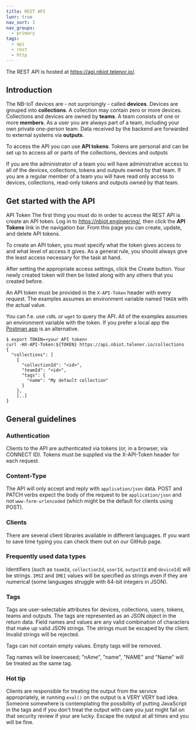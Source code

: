 ```yaml
---
title: REST API
lunr: true
nav_sort: 3
nav_groups:
  - primary
tags:
  - api
  - rest
  - http
---
```


The REST API is hosted at https://api.nbiot.telenor.io/.

## Introduction
The NB-IoT devices are - not surprisingly - called **devices**. Devices are
grouped into **collections**. A collection may contain zero or more devices.
Collections and devices are owned by **teams**. A team consists of one or more
**members**. As a user you are always part of a team, including your own private
one-person team. Data received by the backend are forwarded to external systems
via **outputs**.

To access the API you can use **API tokens**. Tokens are personal and can
be set up to access all or parts of the collections, devices and outputs

If you are the administrator of a team you will have administrative access to
all of the devices, collections, tokens and outputs owned by that team. If you
are a regular member of a team you will have read only access to devices,
collections, read-only tokens and outputs owned by that team.

## Get started with the API
API Token
The first thing you must do in order to access the REST API is create an API
token. Log in to https://nbiot.engineering/, then click the **API Tokens** link
in the navigation bar.  From this page you can create, update, and delete API tokens.

To create an API token, you must specify what the token gives access to and
what level of access it gives.  As a general rule, you should always give the
least access necessary for the task at hand.

After setting the appropriate access settings, click the Create button. Your
newly created token will then be listed along with any others that you created
before.

An API token must be provided in the `X-API-Token` header with every request. The examples
assumes an environment variable named `TOKEN` with the actual value.

You can f.e. use `cURL` or `wget` to query the API. All of the examples assumes an
environment variable with the token. If you prefer a local app the [Postman app](https://www.getpostman.com/) is an alternative.

```shell
$ export TOKEN=<your API token>
curl -HX-API-Token:${TOKEN} https://api.nbiot.telenor.io/collections
{
  "collections": [
    {
      "collectionId": "<id>",
      "teamId": "<id>",
      "tags": {
        "name": "My default collection"
      }
    },
    [..]
}
```

## General guidelines

### Authentication
Clients to the API are authenticated via tokens (or, in a browser, via CONNECT
ID). Tokens must be supplied via the X-API-Token header for each request.

### Content-Type
The API will only accept and reply with `application/json` data. POST and
PATCH verbs expect the body of the request to be `application/json` and not
`www-form-urlencoded` (which might be the default for clients using POST).

### Clients
There are several client libraries available in different languages. If you
want to save time typing you can check them out on our GitHub page.

### Frequently used data types
Identifiers (such as `teamId`, `collectionId`, `userId`, `outputId` and
`deviceId`) will be strings. `IMSI` and `IMEI` values will be specified as
strings even if they are numerical (some languages struggle with 64-bit
integers in JSON).

### Tags
Tags are user-selectable attributes for devices, collections, users, tokens,
teams and outputs. The tags are represented as an JSON object in the return
data. Field names and values are any valid combination of characters that make
up valid JSON strings. The strings must be escaped by the client. Invalid
strings will be rejected.

Tags can not contain empty values. Empty tags will be removed.

Tag names will be lowercased; "nAme", "name", "NAME" and "Name" will be
treated as the same tag.

### Hot tip
Clients are responsible for treating the output from the service appropriately,
ie running `eval()` on the output is a VERY VERY bad idea. Someone somewhere is
contemplating the possibility of putting JavaScript in the tags and if you
don't treat the output with care you just might fail on that security review
if your are lucky. Escape the output at all times and you will be fine.
